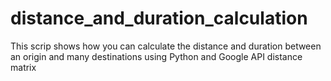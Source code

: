 # distance_and_duration_calculation
This scrip shows how you can calculate the distance and duration between an origin and many destinations using Python and Google API distance matrix
